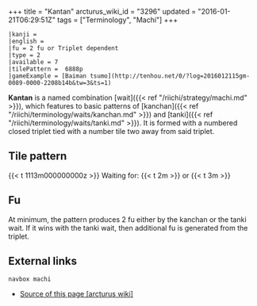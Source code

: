 +++
title = "Kantan"
arcturus_wiki_id = "3296"
updated = "2016-01-21T06:29:51Z"
tags = ["Terminology", "Machi"]
+++

```machi
|kanji =
|english =
|fu = 2 fu or Triplet dependent
|type = 2
|available = 7
|tilePattern =  6888p
|gameExample = [Baiman tsumo](http://tenhou.net/0/?log=2016012115gm-0089-0000-2208b14b&tw=3&ts=1)
```

**Kantan** is a named combination [wait]({{< ref "/riichi/strategy/machi.md" >}}), which features to
basic patterns of [kanchan]({{< ref "/riichi/terminology/waits/kanchan.md" >}}) and
[tanki]({{< ref "/riichi/terminology/waits/tanki.md" >}}). It is formed with a numbered closed
triplet tied with a number tile two away from said triplet.

## Tile pattern

{{< t 1113m000000000z >}} Waiting for: {{< t 2m >}} or {{< t 3m >}}

## Fu

At minimum, the pattern produces 2 fu either by the kanchan or the tanki wait. If it wins with the
tanki wait, then additional fu is generated from the triplet.

## External links

`navbox machi`

- [Source of this page [arcturus wiki]](http://arcturus.su/wiki/Kantan)
